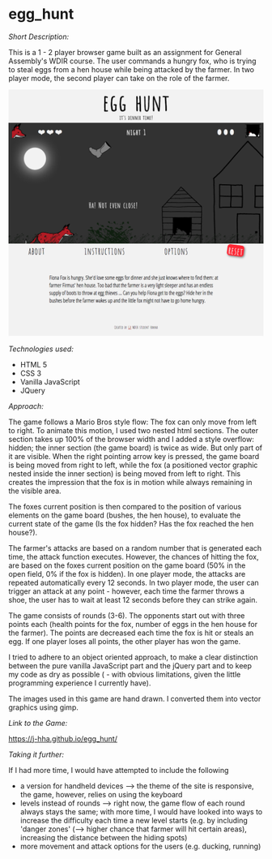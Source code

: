 # egg_hunt

*Short Description:*

This is a 1 - 2 player browser game built as an assignment for General Assembly's WDIR course. The user commands a hungry fox, who is trying to steal eggs from a hen house while being attacked by the farmer. In two player mode, the second player can take on the role of the farmer.

![alt text](img/egg_hunt_screenshot.png?raw=true "Egg Hunt screenshot")

*Technologies used:*

- HTML 5
- CSS 3
- Vanilla JavaScript
- JQuery

*Approach:*

The game follows a Mario Bros style flow: The fox can only move from left to right. To animate this motion, I used two nested html sections. The outer section takes up 100% of the browser width and I added a style overflow: hidden; the inner section (the game board) is twice as wide. But only part of it are visible. When the right pointing arrow key is pressed, the game board is being moved from right to left, while the fox (a positioned vector graphic nested inside the inner section) is being moved from left to right. This creates the impression that the fox is in motion while always remaining in the visible area.

The foxes current position is then compared to the position of various elements on the game board (bushes, the hen house), to evaluate the current state of the game (Is the fox hidden? Has the fox reached the hen house?).

The farmer's attacks are based on a random number that is generated each time, the attack function executes. However, the chances of hitting the fox, are based on the foxes current position on the game board (50% in the open field, 0% if the fox is hidden). In one player mode, the attacks are repeated automatically every 12 seconds. In two player mode, the user can trigger an attack at any point - however, each time the farmer throws a shoe, the user has to wait at least 12 seconds before they can strike again.

The game consists of rounds (3-6). The opponents start out with three points each (health points for the fox, number of eggs in the hen house for the farmer). The points are decreased each time the fox is hit or steals an egg. If one player loses all points, the other player has won the game.

I tried to adhere to an object oriented approach, to make a clear distinction between the pure vanilla JavaScript part and the jQuery part and to keep my code as dry as possible ( - with obvious limitations, given the little programming experience I currently have).

The images used in this game are hand drawn. I converted them into vector graphics using gimp.

*Link to the Game:*

https://j-hha.github.io/egg_hunt/

*Taking it further:*

If I had more time, I would have attempted to include the following
- a version for handheld devices
  --> the theme of the site is responsive, the game, however, relies on using the keyboard
- levels instead of rounds
  --> right now, the game flow of each round always stays the same; with more time, I would have looked into ways to increase the difficulty each time a new level starts (e.g. by including 'danger zones' (--> higher chance that farmer will hit certain areas), increasing the distance between the hiding spots)
- more movement and attack options for the users (e.g. ducking, running)
